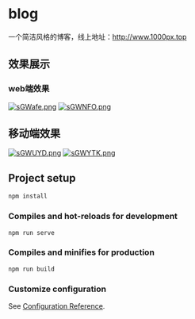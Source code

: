 # blog
一个简洁风格的博客，线上地址：http://www.1000px.top

## 效果展示
### web端效果
[![sGWafe.png](https://s3.ax1x.com/2021/01/12/sGWafe.png)](https://imgchr.com/i/sGWafe)
[![sGWNFO.png](https://s3.ax1x.com/2021/01/12/sGWNFO.png)](https://imgchr.com/i/sGWNFO)

## 移动端效果
[![sGWUYD.png](https://s3.ax1x.com/2021/01/12/sGWUYD.png)](https://imgchr.com/i/sGWUYD)
[![sGWYTK.png](https://s3.ax1x.com/2021/01/12/sGWYTK.png)](https://imgchr.com/i/sGWYTK)


## Project setup
```
npm install
```

### Compiles and hot-reloads for development
```
npm run serve
```

### Compiles and minifies for production
```
npm run build
```

### Customize configuration
See [Configuration Reference](https://cli.vuejs.org/config/).
